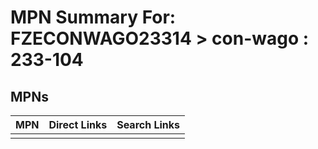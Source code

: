 



# MPN Summary For: FZECONWAGO23314 > con-wago : 233-104

## MPNs
  

|MPN|Direct Links|Search Links|
| :--- | :--- | :--- |
||||
